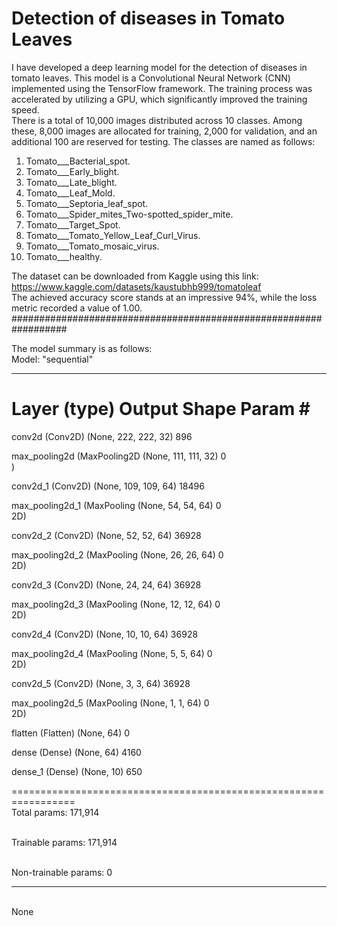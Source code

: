 # Detection of diseases in Tomato Leaves

I have developed a deep learning model for the detection of diseases in tomato leaves. This model is a Convolutional Neural Network (CNN) implemented using the TensorFlow framework. The training process was accelerated by utilizing a GPU, which significantly improved the training speed.
<br>
There is a total of 10,000 images distributed across 10 classes. Among these, 8,000 images are allocated for training, 2,000 for validation, and an additional 100 are reserved for testing. 
The classes are named as follows:
1. Tomato___Bacterial_spot.
2. Tomato___Early_blight.
3. Tomato___Late_blight.
4. Tomato___Leaf_Mold.
5. Tomato___Septoria_leaf_spot.
6. Tomato___Spider_mites_Two-spotted_spider_mite.
7. Tomato___Target_Spot.
8. Tomato___Tomato_Yellow_Leaf_Curl_Virus.
9. Tomato___Tomato_mosaic_virus.
10. Tomato___healthy.
 
The dataset can be downloaded from Kaggle using this link: https://www.kaggle.com/datasets/kaustubhb999/tomatoleaf<br>
The achieved accuracy score stands at an impressive 94%, while the loss metric recorded a value of 1.00.
<br>
##################################################################

The model summary is as follows:
<br>
Model: "sequential"
_________________________________________________________________
 Layer (type)                Output Shape              Param #   
=================================================================
 conv2d (Conv2D)             (None, 222, 222, 32)      896       
                                                                 
 max_pooling2d (MaxPooling2D  (None, 111, 111, 32)     0         
 )                                                               
                                                                 
 conv2d_1 (Conv2D)           (None, 109, 109, 64)      18496     
                                                                 
 max_pooling2d_1 (MaxPooling  (None, 54, 54, 64)       0         
 2D)                                                             
                                                                 
 conv2d_2 (Conv2D)           (None, 52, 52, 64)        36928     
                                                                 
 max_pooling2d_2 (MaxPooling  (None, 26, 26, 64)       0         
 2D)                                                             
                                                                 
 conv2d_3 (Conv2D)           (None, 24, 24, 64)        36928     
                                                                 
 max_pooling2d_3 (MaxPooling  (None, 12, 12, 64)       0         
 2D)                                                             
                                                                 
 conv2d_4 (Conv2D)           (None, 10, 10, 64)        36928     
                                                                 
 max_pooling2d_4 (MaxPooling  (None, 5, 5, 64)         0         
 2D)                                                             
                                                                 
 conv2d_5 (Conv2D)           (None, 3, 3, 64)          36928     
                                                                 
 max_pooling2d_5 (MaxPooling  (None, 1, 1, 64)         0         
 2D)                                                             
                                                                 
 flatten (Flatten)           (None, 64)                0         
                                                                 
 dense (Dense)               (None, 64)                4160      
                                                                 
 dense_1 (Dense)             (None, 10)                650       
                                                                 
=================================================================
<br>Total params: 171,914

<br>Trainable params: 171,914

<br>Non-trainable params: 0
_________________________________________________________________
<br>None

